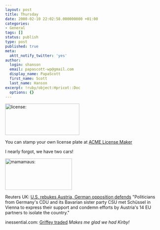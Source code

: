 ```yaml
---
layout: post
title: Thursday
date: 2000-02-10 22:02:58.000000000 +01:00
categories:
- General
tags: []
status: publish
type: post
published: true
meta:
  aktt_notify_twitter: 'yes'
author:
  login: shanson
  email: papascott-wp@gmail.com
  display_name: PapaScott
  first_name: Scott
  last_name: Hanson
excerpt: !ruby/object:Hpricot::Doc
  options: {}
---
```

<p><img src="http://www.papascott.de/wordpress/wp-content/uploads/2000/02/license.jpg" height="102" width="240" border="0" alt="license: " /></p>
<p>You can stamp your own license plate at <a href="http://www.acme.com/licensemaker/">ACME License Maker</a></p>
<p>I nearly forgot, we have two cars!</p>
<p><img src="http://www.papascott.de/wordpress/wp-content/uploads/2000/02/mamamaus.jpg" height="102" width="216" border="0" alt="mamamaus: " /></p>
<p>Reuters UK: <a href="http://uk.news.yahoo.com/000210/1/a00x1.html">U.S. rebukes Austria, German opposition defends</a> "Politicians from Germany's CDU and its Bavarian sister party CSU met Schüssel in Vienna to express their support and condemn efforts by Austria's 14 EU partners to isolate the country."</p>
<p>inessential.com: <a href="http://inessential.com/2000/02/10">Griffey traded</a> <i>Makes me glad we had Kirby!</i></p>
